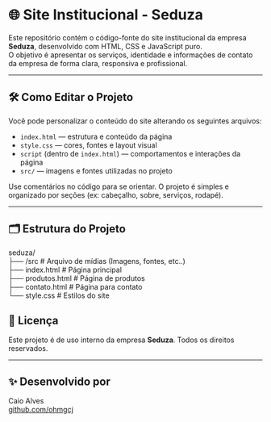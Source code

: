 # 🌐 Site Institucional - Seduza

<!-- Comentário: Breve descrição do projeto e sua finalidade -->
Este repositório contém o código-fonte do site institucional da empresa **Seduza**, desenvolvido com HTML, CSS e JavaScript puro.  
O objetivo é apresentar os serviços, identidade e informações de contato da empresa de forma clara, responsiva e profissional.

---

## 🛠️ Como Editar o Projeto

<!-- Comentário: Instruções claras de onde editar o conteúdo do site -->
Você pode personalizar o conteúdo do site alterando os seguintes arquivos:

- `index.html` — estrutura e conteúdo da página
- `style.css` — cores, fontes e layout visual
- `script` (dentro de `index.html`) — comportamentos e interações da página
- `src/` — imagens e fontes utilizadas no projeto

Use comentários no código para se orientar. O projeto é simples e organizado por seções (ex: cabeçalho, sobre, serviços, rodapé).

---

## 🗂️ Estrutura do Projeto

<!-- Comentário: Visão geral dos arquivos e pastas do projeto -->

seduza/ <br>
├── /src # Arquivo de mídias (Imagens, fontes, etc..) <br>
├── index.html # Página principal <br>
├── produtos.html # Página de produtos <br>
├── contato.html # Página para contato <br>
└── style.css # Estilos do site <br>

## 📄 Licença

<!-- Comentário: Informação legal sobre uso e distribuição do projeto -->
Este projeto é de uso interno da empresa **Seduza**. Todos os direitos reservados.

---

## ✨ Desenvolvido por

<!-- Comentário: Nome e link do desenvolvedor responsável -->
Caio Alves  
[github.com/ohmgcj](https://github.com/ohmgcj)
